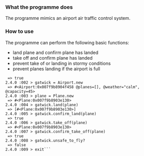 ### What the programme does
The programme mimics an airport air traffic control system.

### How to use
The programme can perform the following basic functions:
- land plane and confirm plane has landed
- take off and confirm plane has landed
- prevent take of or landing in stormy conditions
- prevent planes landing if the airport is full

```2.4.0 :001 > require './docs/airport.rb'
 => true
2.4.0 :002 > gatwick = Airport.new
 => #<Airport:0x007f9b8904f458 @planes=[], @weather="calm", @capacity=45>
2.4.0 :003 > plane = Plane.new
 => #<Plane:0x007f9b8903e130>
2.4.0 :004 > gatwick.land(plane)
 => [#<Plane:0x007f9b8903e130>]
2.4.0 :005 > gatwick.confirm_land(plane)
 => true
2.4.0 :006 > gatwick.take_off(plane)
 => #<Plane:0x007f9b8903e130>
2.4.0 :007 > gatwick.confirm_take_off(plane)
 => true
2.4.0 :008 > gatwick.unsafe_to_fly?
 => false
2.4.0 :009 > exit```
